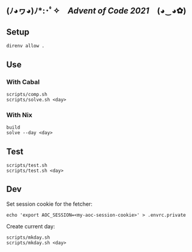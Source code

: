 ## (ﾉ◕ヮ◕)ﾉ*:･ﾟ✧ *Advent of Code 2021* (◕‿◕✿)

## Setup

    direnv allow .

## Use

### With Cabal

    scripts/comp.sh
    scripts/solve.sh <day>

### With Nix

    build
    solve --day <day>

## Test

    scripts/test.sh
    scripts/test.sh <day>

## Dev

Set session cookie for the fetcher:

    echo 'export AOC_SESSION=<my-aoc-session-cookie>' > .envrc.private

Create current day:

    scripts/mkday.sh
    scripts/mkday.sh <day>
